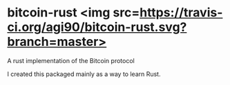 # bitcoin-rust <img src=https://travis-ci.org/agi90/bitcoin-rust.svg?branch=master>
A rust implementation of the Bitcoin protocol

I created this packaged mainly as a way to learn Rust.
